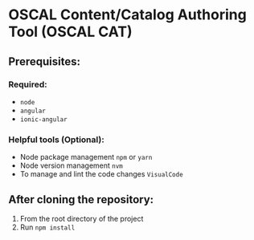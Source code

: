 # OSCAL Content/Catalog Authoring Tool (OSCAL CAT)

## Prerequisites:

### Required:

- `node`
- `angular`
- `ionic-angular`

### Helpful tools (Optional):

- Node package management `npm` or `yarn`
- Node version management `nvm`
- To manage and lint the code changes `VisualCode`

## After cloning the repository:

1. From the root directory of the project
1. Run `npm install`
